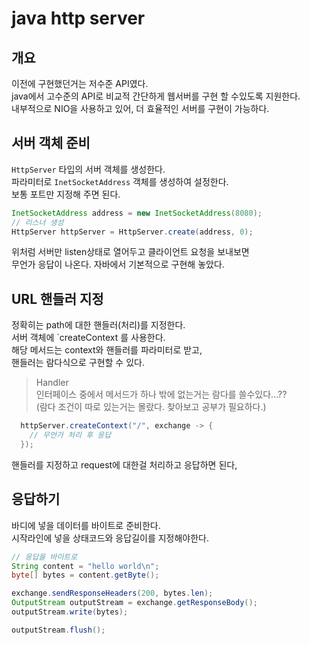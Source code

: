 # java http server

## 개요

이전에 구현했던거는 저수준 API였다.  
java에서 고수준의 API로 비교적 간단하게 웹서버를 구현 할 수있도록 지원한다.  
내부적으로 NIO을 사용하고 있어, 더 효율적인 서버를 구현이 가능하다.

## 서버 객체 준비

`HttpServer` 타입의 서버 객체를 생성한다.  
파라미터로 `InetSocketAddress` 객체를 생성하여 설정한다.  
보통 포트만 지정해 주면 된다.

```java
InetSocketAddress address = new InetSocketAddress(8080);
// 리스너 생성
HttpServer httpServer = HttpServer.create(address, 0);
```

위처럼 서버만 listen상태로 열어두고 클라이언트 요청을 보내보면  
무언가 응답이 나온다. 자바에서 기본적으로 구현해 놓았다.

## URL 핸들러 지정

정확히는 path에 대한 핸들러(처리)를 지정한다.  
서버 객체에 `createContext 를 사용한다.  
해당 메서드는 context와 핸들러를 파라미터로 받고,  
핸들러는 람다식으로 구현할 수 있다.

> Handler  
> 인터페이스 중에서 메서드가 하나 밖에 없는거는 람다를 쓸수있다...??  
> (람다 조건이 따로 있는거는 몰랐다. 찾아보고 공부가 필요하다.)

```java
  httpServer.createContext("/", exchange -> {
    // 무언가 처리 후 응답
  });
```

핸들러를 지정하고 request에 대한걸 처리하고 응답하면 된다,

## 응답하기

바디에 넣을 데이터를 바이트로 준비한다.  
시작라인에 넣을 상태코드와 응답길이를 지정해야한다.

```java
// 응답을 바이트로
String content = "hello world\n";
byte[] bytes = content.getByte();

exchange.sendResponseHeaders(200, bytes.len);
OutputStream outputStream = exchange.getResponseBody();
outputStream.write(bytes);

outputStream.flush();
```
